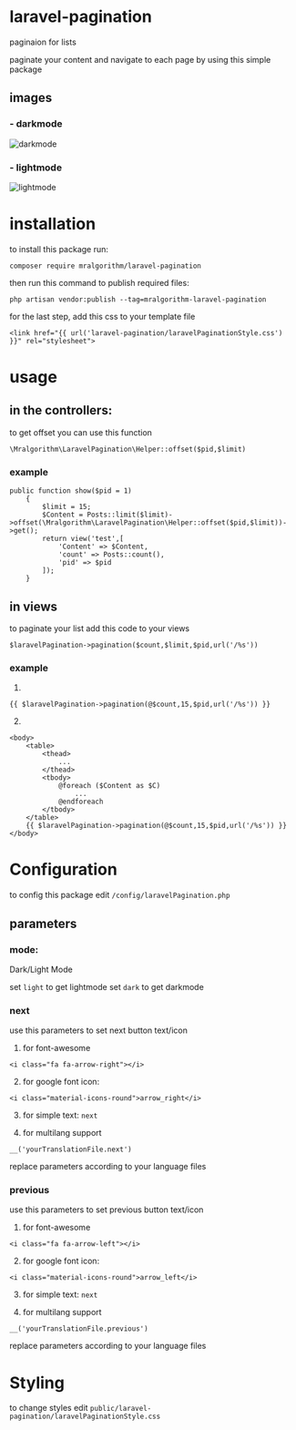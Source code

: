 # laravel-pagination
paginaion for lists

paginate your content and navigate to each page by using this simple package

## images
### - darkmode
![darkmode](https://iili.io/QXYsdG.png)

### - lightmode 
![lightmode](https://iili.io/QXa91e.png)

# installation
to install this package run:

`composer require mralgorithm/laravel-pagination`

then run this command to publish required files:
```
php artisan vendor:publish --tag=mralgorithm-laravel-pagination
```
for the last step, add this css to your template file
```
<link href="{{ url('laravel-pagination/laravelPaginationStyle.css') }}" rel="stylesheet">
```
# usage
## in the controllers:
to get offset you can use this function
```
\Mralgorithm\LaravelPagination\Helper::offset($pid,$limit)
```
### example

```
public function show($pid = 1)
    {
        $limit = 15;
        $Content = Posts::limit($limit)->offset(\Mralgorithm\LaravelPagination\Helper::offset($pid,$limit))->get();
        return view('test',[
            'Content' => $Content,
            'count' => Posts::count(),
            'pid' => $pid
        ]);
    }
```

## in views
to paginate your list add this code to your views
```
$laravelPagination->pagination($count,$limit,$pid,url('/%s'))
```
### example
1.
```
{{ $laravelPagination->pagination(@$count,15,$pid,url('/%s')) }}
```


2.
```
<body>
    <table>
        <thead>
            ...
        </thead>
        <tbody>
            @foreach ($Content as $C)
                ...
            @endforeach
        </tbody>
    </table>
    {{ $laravelPagination->pagination(@$count,15,$pid,url('/%s')) }}
</body>
```

# Configuration
to config this package edit `/config/laravelPagination.php`

## parameters
### mode:
Dark/Light Mode

set `light` to get lightmode
set `dark` to get darkmode

### next
use this parameters to set next button text/icon

1. for font-awesome
```
<i class="fa fa-arrow-right"></i>
```

2. for google font icon:
```
<i class="material-icons-round">arrow_right</i>
```

3. for simple text:
`next`

 4. for multilang support
 ```
 __('yourTranslationFile.next')
```
replace parameters according to your language files


### previous
use this parameters to set previous button text/icon

 1. for font-awesome
 ```
 <i class="fa fa-arrow-left"></i>
 ```
 
 2. for google font icon:
 ```
 <i class="material-icons-round">arrow_left</i>
 ```
 
 3. for simple text:
 `next`
 
 4. for multilang support
 ``` 
 __('yourTranslationFile.previous')
 ```
 replace parameters according to your language files


# Styling

to change styles edit `public/laravel-pagination/laravelPaginationStyle.css`

